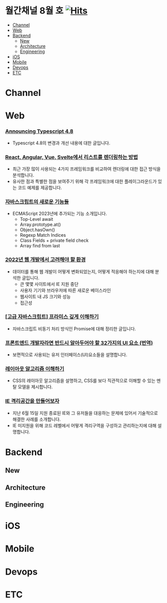 # 월간채널 8월 호  [![Hits](https://hits.seeyoufarm.com/api/count/incr/badge.svg?url=https%3A%2F%2Fgithub.com%2Fchannel-io%2Fmonthly-channel%2Fblob%2Fmain%2Fissues%2F2022-08.md&count_bg=%2379C83D&title_bg=%23555555&icon=&icon_color=%23E7E7E7&title=hits&edge_flat=false)](https://hits.seeyoufarm.com)

- [Channel](#Channel)
- [Web](#Web)
- [Backend](#Backend)
  - [New](#New)
  - [Architecture](#Architecture)
  - [Engineering](#Engineering)
- [iOS](#iOS)
- [Mobile](#Mobile)
- [Devops](#Devops)
- [ETC](#ETC)

# Channel

# Web

### [Announcing Typescript 4.8](https://devblogs.microsoft.com/typescript/announcing-typescript-4-8/)

- Typescript 4.8의 변경과 개선 내용에 대한 글입니다.

### [React, Angular, Vue, Svelte에서 리스트를 렌더링하는 방법](https://velog.io/@lky5697/how-to-render-a-list)

- 최근 가장 많이 사용되는 4가지 프레임워크를 비교하여 렌더링에 대한 접근 방식을 분석합니다.
- 유사한 점과 특별한 점을 보여주기 위해 각 프레임워크에 대한 플레이그라운드가 있는 코드 예제를 제공합니다.

### [자바스크립트의 새로운 기능들](https://fe-developers.kakaoent.com/2022/220728-es2022/)

- ECMAScript 2023년에 추가되는 기능 소개입니다.
  - Top-Level await
  - Array.prototype.at()
  - Object.hasOwn()
  - Regexp Match Indices
  - Class Fields + private field check
  - Array find from last

### [2022년 웹 개발에서 고려해야 할 환경](https://engineering.linecorp.com/ko/blog/the-baseline-for-web-development-in-2022)

- 데이터를 통해 웹 개발이 어떻게 변화되었는지, 어떻게 적응해야 하는지에 대해 분석한 글입니다.
  - 큰 몇몇 사이트에서 IE 지원 중단
  - 사용자 기기와 브라우저에 따른 새로운 베이스라인
  - 웹사이트 내 JS 크기와 성능
  - 접근성

### [\[고급 자바스크립트\] 프라미스 깊게 이해하기](https://brunch.co.kr/@skykamja24/670)

- 자바스크립트 비동기 처리 방식인 Promise에 대해 정리한 글입니다.

### [프론트엔드 개발자라면 반드시 알아두어야 할 32가지의 UI 요소 (번역)](https://velog.io/@oneook/%ED%94%84%EB%A1%A0%ED%8A%B8%EC%97%94%EB%93%9C-%EA%B0%9C%EB%B0%9C%EC%9E%90%EB%9D%BC%EB%A9%B4-%EB%B0%98%EB%93%9C%EC%8B%9C-%EC%95%8C%EC%95%84%EB%91%90%EC%96%B4%EC%95%BC-%ED%95%A0-32%EA%B0%80%EC%A7%80%EC%9D%98-UI-%EC%9A%94%EC%86%8C-%EB%B2%88%EC%97%AD#%ED%94%84%EB%A1%A0%ED%8A%B8%EC%97%94%EB%93%9C-%EA%B0%9C%EB%B0%9C%EC%9E%90%EB%9D%BC%EB%A9%B4-%EB%B0%98%EB%93%9C%EC%8B%9C-%EC%95%8C%EC%95%84%EB%91%90%EC%96%B4%EC%95%BC-%ED%95%A0-32%EA%B0%80%EC%A7%80%EC%9D%98-ui-%EC%9A%94%EC%86%8C)

- 보편적으로 사용되는 유저 인터페이스(UI)요소들을 설명합니다.

### [레이아웃 알고리즘 이해하기](https://junghan92.medium.com/%EB%B2%88%EC%97%AD-%EB%A0%88%EC%9D%B4%EC%95%84%EC%9B%83-%EC%95%8C%EA%B3%A0%EB%A6%AC%EC%A6%98-%EC%9D%B4%ED%95%B4%ED%95%98%EA%B8%B0-baed8b1eca5f)

- CSS의 레이아웃 알고리즘을 설명하고, CSS를 보다 직관적으로 이해할 수 있는 멘탈 모델을 제시합니다.

### [IE 격리공간을 만들어보자](https://medium.com/naver-place-dev/ie-%EA%B2%A9%EB%A6%AC%EA%B3%B5%EA%B0%84%EC%9D%84-%EB%A7%8C%EB%93%A4%EC%96%B4%EB%B3%B4%EC%9E%90-b23e8ef21e0)

- 지난 6월 15일 지원 종료된 IE와 그 유저들을 대응하는 문제에 있어서 기술적으로 해결한 사례를 소개합니다.
- IE 미지원을 위해 코드 레벨에서 어떻게 격리구역을 구성하고 관리하는지에 대해 설명합니다.

# Backend

## New

## Architecture

## Engineering

# iOS

# Mobile

# Devops

# ETC
